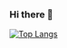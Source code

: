 ### Hi there 👋

[![Top Langs](https://github-readme-stats.vercel.app/api/top-langs/?username=mawni&layout=compact&theme=react)](https://github.com/anuraghazra/github-readme-stats)

<!--
**mawni/mawni** is a ✨ _special_ ✨ repository because its `README.md` (this file) appears on your GitHub profile.

Here are some ideas to get you started:

- 🔭 I’m currently working on ...
- 🌱 I’m currently learning ...
- 👯 I’m looking to collaborate on ...
- 🤔 I’m looking for help with ...
- 💬 Ask me about ...
- 📫 How to reach me: ...
- 😄 Pronouns: ...
- ⚡ Fun fact: ...
-->
